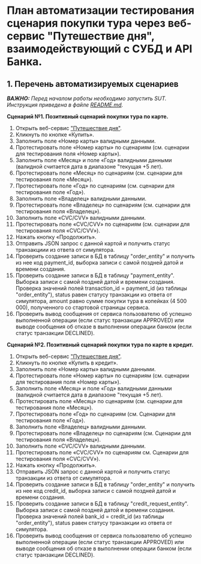 # План автоматизации тестирования сценария покупки тура через веб-сервис "Путешествие дня", взаимодействующий с СУБД и API Банка.

## 1. Перечень автоматизируемых сценариев
***ВАЖНО:** Перед началом работы необходимо запустить SUT. Инструкция приведена в файле [README.md](https://github.com/komisuomi/QA_Diploma/blob/master/README.md)*.

**Сценарий №1. Позитивный сценарий покупки тура по карте.**
1. Открыть веб-сервис ["Путешествие дня"](http://localhost:8080/).
2. Кликнуть по кнопке «Купить».
3. Заполнить поле «Номер карты» валидными данными.
4. Протестировать поле «Номер карты» по сценариям (см. сценарии для тестирования поля «Номер карты»).
5. Заполнить поле «Месяц» и поле «Год» валидными данными (валидной считается дата в диапазоне "текущая +5 лет).
6. Протестировать поле «Месяц» по сценариям (см. сценарии для тестирования поле «Месяц»).
7. Протестировать поле «Год» по сценариям (см. сценарии для тестирования поле «Год»).
8. Заполнить поле «Владелец» валидными данными.
9. Протестировать поле «Владелец» по сценариям (см. сценарии для тестирования поля «Владелец»).
10. Заполнить поле «CVC/CVV» валидными данными.
11. Протестировать поле «CVC/CVV» по сценариям (см. сценарии для тестирования поля «CVC/CVV»).
12. Нажать кнопку «Продолжить».
13. Отправить JSON запрос с данной картой и получить статус  транзакциии из ответа от симулятора.
14. Проверить создание записи в БД в таблицу "order_entity" и получить из нее код payment_id, выборка записи с самой поздней датой и времени создания.
15. Проверить создание записи в БД в таблицу "payment_entity". Выборка записи с самой поздней датой и времени создания. Проверка значений полей transaction_id = payment_id (из таблицы "order_entity"), status равен статусу транзакции из ответа от симулятора, amount равно сумме покупки тура в копейках (4 500 000), полученного со стартовой страницы сервиса.
16. Проверить вывод сообщения от сервиса пользователю об успешно выполненной операции (если статус транзакции APPROVED) или выводе сообщения об отказе в выполнении операции банком (если статус транзакции DECLINED).

**Сценарий №2. Позитивный сценарий покупки тура по карте в кредит.**
1. Открыть веб-сервис ["Путешествие дня"](http://localhost:8080/).
2. Кликнуть по кнопке «Купить в кредит».
3. Заполнить поле «Номер карты» валидными данными.
4. Протестировать поле «Номер карты» по сценариям (см. сценарии для тестирования поля «Номер карты»).
5. Заполнить поле «Месяц» и поле «Год» валидными данными (валидной считается дата в диапазоне "текущая +5 лет).
6. Протестировать поле «Месяц» по сценариям (см. сценарии для тестирования поле «Месяц»).
7. Протестировать поле «Год» по сценариям (см. Сценарии для тестирования поле «Год»).
8. Заполнить поле «Владелец» валидными данными.
9. Протестировать поле «Владелец» по сценариям (см. Сценарии для тестирования поля «Владелец»).
10. Заполнить поле «CVC/CVV» валидными данными.
11. Протестировать поле «CVC/CVV» по сценариям см. Сценарии для тестирования поля «CVC/CVV»).
12. Нажать кнопку «Продолжить».
13. Отправить JSON запрос с данной картой и получить статус транзакции из ответа от симулятора.
14. Проверить создание записи в БД в таблицу "order_entity" и получить из нее код credit_id, выборка записи с самой поздней датой и времени создания.
15. Проверить создание записи в БД в таблицу "credit_request_entity". Выборка записи с самой поздней датой и времени создания. Проверка значений полей bank_id = credit_id (из таблицы "order_entity"), status равен статусу транзакции из ответа от симулятора.
16. Проверить вывод сообщения от сервиса пользователю об успешно выполненной операции (если статус транзакции APPROVED) или выводе сообщения об отказе в выполнении операции банком (если статус транзакции DECLINED).
